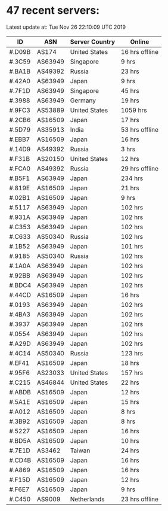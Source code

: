 # 47 recent servers:

Latest update at: Tue Nov 26 22:10:09 UTC 2019

| ID | ASN | Server Country | Online |
| -- | --- | -------------- | ------ |
| #.D09B | AS174 | United States | 16 hrs offline |
| #.3C59 | AS63949 | Singapore | 9 hrs |
| #.BA1B | AS49392 | Russia | 23 hrs |
| #.42A0 | AS63949 | Japan | 9 hrs |
| #.7F1D | AS63949 | Singapore | 45 hrs |
| #.3988 | AS63949 | Germany | 19 hrs |
| #.9FC3 | AS53889 | United States | 1059 hrs |
| #.2CB6 | AS16509 | Japan | 17 hrs |
| #.5D79 | AS35913 | India | 53 hrs offline |
| #.EBB7 | AS16509 | Japan | 16 hrs |
| #.14D9 | AS49392 | Russia | 3 hrs |
| #.F31B | AS20150 | United States | 12 hrs |
| #.FCA0 | AS49392 | Russia | 29 hrs offline |
| #.B5F1 | AS63949 | Japan | 234 hrs |
| #.819E | AS16509 | Japan | 21 hrs |
| #.02B1 | AS16509 | Japan | 9 hrs |
| #.5117 | AS63949 | Japan | 102 hrs |
| #.931A | AS63949 | Japan | 102 hrs |
| #.C353 | AS63949 | Japan | 102 hrs |
| #.C633 | AS50340 | Russia | 102 hrs |
| #.1B52 | AS63949 | Japan | 101 hrs |
| #.9185 | AS50340 | Russia | 102 hrs |
| #.1A0A | AS63949 | Japan | 102 hrs |
| #.92BB | AS63949 | Japan | 102 hrs |
| #.BDC4 | AS63949 | Japan | 102 hrs |
| #.44CD | AS16509 | Japan | 16 hrs |
| #.0193 | AS63949 | Japan | 102 hrs |
| #.4BA3 | AS63949 | Japan | 102 hrs |
| #.3937 | AS63949 | Japan | 102 hrs |
| #.0554 | AS63949 | Japan | 102 hrs |
| #.A29D | AS63949 | Japan | 102 hrs |
| #.4C14 | AS50340 | Russia | 123 hrs |
| #.EF41 | AS16509 | Japan | 18 hrs |
| #.95F6 | AS23033 | United States | 157 hrs |
| #.C215 | AS46844 | United States | 22 hrs |
| #.ABDB | AS16509 | Japan | 12 hrs |
| #.5A1E | AS16509 | Japan | 15 hrs |
| #.A012 | AS16509 | Japan | 8 hrs |
| #.3B92 | AS16509 | Japan | 8 hrs |
| #.5227 | AS16509 | Japan | 16 hrs |
| #.BD5A | AS16509 | Japan | 10 hrs |
| #.7E1D | AS3462 | Taiwan | 24 hrs |
| #.CD4B | AS16509 | Japan | 16 hrs |
| #.A869 | AS16509 | Japan | 16 hrs |
| #.F15D | AS16509 | Japan | 12 hrs |
| #.F6E7 | AS16509 | Japan | 9 hrs |
| #.C450 | AS9009 | Netherlands | 23 hrs offline |

